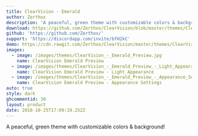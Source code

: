 ```yaml
---
title: ClearVision - Emerald
author: Zerthox
description: 'A peaceful, green theme with customizable colors & background!'
download: https://github.com/Zerthox/ClearVision/blob/master/themes/ClearVision_Emerald.theme.css
github: 'https://github.com/Zerthox/'
support: 'https://discordapp.com/invite/bfH2kC'
demo: https://cdn.rawgit.com/Zerthox/ClearVision/master/themes/ClearVision_Emerald.theme.css
images:
  - image: /images/themes/ClearVision_-_Emerald_Preview.jpg
    name: ClearVision Emerald Preview
  - image: /images/themes/ClearVision_-_Emerald_Preview_-_Light_Appearance.jpg
    name: ClearVision Emerald Preview - Light Appearance
  - image: /images/themes/ClearVision_-_Emerald_Preview_-_Appearance_Settings.jpg
    name: ClearVision Emerald Preview - Appearance Settings
auto: true
style: dark
ghcommentid: 30
layout: product
date: 2018-10-25T17:09:19.252Z
---
```

A peaceful, green theme with customizable colors & background!